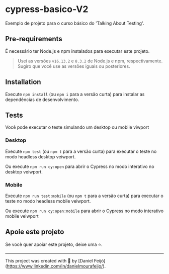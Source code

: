 # cypress-basico-V2

Exemplo de projeto para o curso básico do 'Talking About Testing'.

## Pre-requirements

É necessário ter Node.js e npm instalados para executar este projeto.

> Usei as versões `v16.13.2` e `8.3.2` de Node.js e npm, respectivamente. Sugiro que você use as versões iguais ou posteriores.

## Installation

Execute `npm install` (ou `npm i` para a versão curta) para instalar as dependências de desenvolvimento.

## Tests

Você pode executar o teste simulando um desktop ou mobile viwport


### Desktop

Execute `npm test` (ou `npm t` para a versão curta) para executar o teste no modo headless desktop veiwport.

Ou execute `npm run cy:open` para abrir o Cypress no modo interativo no desktop veiwport.

### Mobile

Execute `npm run test:mobile` (ou `npm t` para a versão curta) para executar o teste no modo headless mobile veiwport.

Ou execute `npm run cy:open:mobile` para abrir o Cypress no modo interativo mobile veiwport


## Apoie este projeto

Se você quer apoiar este projeto, deixe uma ⭐.

___

This project was created with 💚 by [Daniel Feijó] (https://www.linkedin.com/in/danielmourafeijo/).